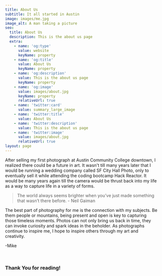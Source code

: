 ```yaml
---
title: About Us
subtitle: It all started in Austin
image: images/me.jpg
image_alt: A man taking a picture
seo:
  title: About Us
  description: This is the about us page
  extra:
    - name: 'og:type'
      value: website
      keyName: property
    - name: 'og:title'
      value: About Us
      keyName: property
    - name: 'og:description'
      value: This is the about us page
      keyName: property
    - name: 'og:image'
      value: images/about.jpg
      keyName: property
      relativeUrl: true
    - name: 'twitter:card'
      value: summary_large_image
    - name: 'twitter:title'
      value: About Us
    - name: 'twitter:description'
      value: This is the about us page
    - name: 'twitter:image'
      value: images/about.jpg
      relativeUrl: true
layout: page
---
```


After selling my first photograph at Austin Community College downtown, I realized there could be a future in art. It wasn't till many years later that I would be running a wedding company called SF City Hall Photo, only to eventually sell it while attending the coding bootcamp Hack Reactor. It would be many years again till the camera would be thrust back into my life as a way to capture life in a variety of forms.  

>The world always seems brighter when you’ve just made something that wasn’t there before. - Neil Gaiman

The best part of photography for me is the connection with my subjects. Be them people or mountains, being present and open is key to capturing those timeless moments. Photos can not only bring us back in time, they can invoke curiosity and spark ideas in the beholder. As photographs continue to inspire me, I hope to inspire others through my art and creativity. 

-Mike



<br >
<h3> Thank You for reading! </h3>
